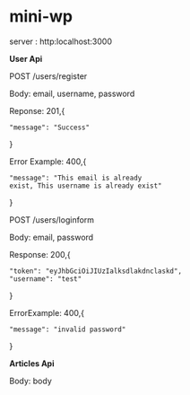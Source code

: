 # mini-wp

server : http:localhost:3000

**User Api**

POST /users/register

Body: email, username, password

Reponse: 201,{

    "message": "Success"

}

Error Example: 400,{

    "message": "This email is already
    exist, This username is already exist"

}


POST /users/loginform

Body: email, password

Response: 200,{

    "token": "eyJhbGciOiJIUzIalksdlakdnclaskd",
    "username": "test"

}

ErrorExample: 400,{

    "message": "invalid password"

}

**Articles Api**

Body: body